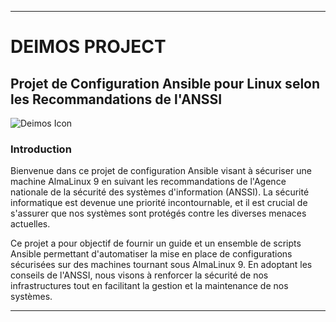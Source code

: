 
---
# DEIMOS PROJECT

## Projet de Configuration Ansible pour Linux selon les Recommandations de l'ANSSI
![Deimos Icon](https://static.wikia.nocookie.net/rainbowsix/images/3/3a/R6S_Y9S1_Deimos_Icon.png/revision/latest?cb=20240225143037)
### Introduction

Bienvenue dans ce projet de configuration Ansible visant à sécuriser une machine AlmaLinux 9 en suivant les recommandations de l'Agence nationale de la sécurité des systèmes d'information (ANSSI). La sécurité informatique est devenue une priorité incontournable, et il est crucial de s'assurer que nos systèmes sont protégés contre les diverses menaces actuelles.

Ce projet a pour objectif de fournir un guide et un ensemble de scripts Ansible permettant d'automatiser la mise en place de configurations sécurisées sur des machines tournant sous AlmaLinux 9. En adoptant les conseils de l'ANSSI, nous visons à renforcer la sécurité de nos infrastructures tout en facilitant la gestion et la maintenance de nos systèmes.


---


